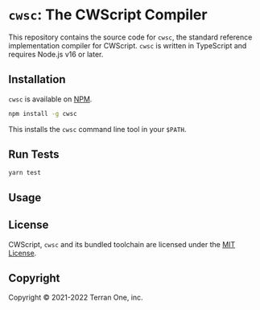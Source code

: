 # `cwsc`: The CWScript Compiler

This repository contains the source code for `cwsc`, the standard reference implementation compiler for CWScript. `cwsc` is written in TypeScript and requires Node.js v16 or later.

## Installation

`cwsc` is available on [NPM](https://www.npmjs.com/package/cwsc).

```sh
npm install -g cwsc
```

This installs the `cwsc` command line tool in your `$PATH`.

## Run Tests
`yarn test`

## Usage

## License

CWScript, `cwsc` and its bundled toolchain are licensed under the [MIT License](LICENSE.md).

## Copyright

Copyright &copy; 2021-2022 Terran One, inc.
